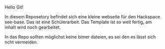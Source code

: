 Hello Git!

In diesem Reposetory befindet sich eine kleine webseite für den Hackspace see-base.
Das ist eine Schülerarbeit.
Das Template ist so weit fertig, am inhalt wird noch gearbeitet.

In das Repo sollten möglichst keine bimer dateien, es sei den es lässt sich ncht vermeiden.
